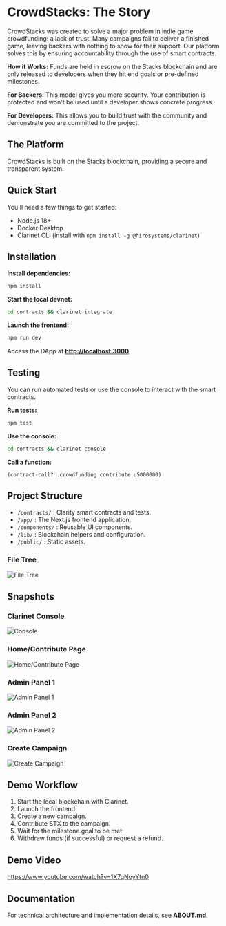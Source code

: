 # **CrowdStacks: The Story**

CrowdStacks was created to solve a major problem in indie game crowdfunding: a lack of trust. Many campaigns fail to deliver a finished game, leaving backers with nothing to show for their support. Our platform solves this by ensuring accountability through the use of smart contracts.

**How it Works:** Funds are held in escrow on the Stacks blockchain and are only released to developers when they hit end goals or pre-defined milestones.

**For Backers:** This model gives you more security. Your contribution is protected and won't be used until a developer shows concrete progress.

**For Developers:** This allows you to build trust with the community and demonstrate you are committed to the project.

## **The Platform**

CrowdStacks is built on the Stacks blockchain, providing a secure and transparent system.

## **Quick Start**

You'll need a few things to get started:

* Node.js 18+
* Docker Desktop
* Clarinet CLI (install with `npm install -g @hirosystems/clarinet`)

## **Installation**

**Install dependencies:**

```bash
npm install
```

**Start the local devnet:**

```bash
cd contracts && clarinet integrate
```

**Launch the frontend:**

```bash
npm run dev
```

Access the DApp at **[http://localhost:3000](http://localhost:3000)**.

## **Testing**

You can run automated tests or use the console to interact with the smart contracts.

**Run tests:**

```bash
npm test
```

**Use the console:**

```bash
cd contracts && clarinet console
```

**Call a function:**

```clarity
(contract-call? .crowdfunding contribute u5000000)
```

## Project Structure

- `/contracts/` : Clarity smart contracts and tests.  
- `/app/` : The Next.js frontend application.  
- `/components/` : Reusable UI components.  
- `/lib/` : Blockchain helpers and configuration.  
- `/public/` : Static assets.  

### File Tree
![File Tree](assets/6.jpg)

## **Snapshots**

### Clarinet Console
![Console](assets/1.jpg)

### Home/Contribute Page
![Home/Contribute Page](assets/2.jpg)

### Admin Panel 1
![Admin Panel 1](assets/3.jpg)

### Admin Panel 2
![Admin Panel 2](assets/4.jpg)

### Create Campaign
![Create Campaign](assets/5.jpg)



## **Demo Workflow**

1. Start the local blockchain with Clarinet.
2. Launch the frontend.
3. Create a new campaign.
4. Contribute STX to the campaign.
5. Wait for the milestone goal to be met.
6. Withdraw funds (if successful) or request a refund.


## **Demo Video**
https://www.youtube.com/watch?v=1X7qNoyYtn0

## **Documentation**

For technical architecture and implementation details, see **ABOUT.md**.
